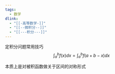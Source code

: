 ```yaml
---
tags:
  - 数学
dlink:
  - "[[-高等数学-]]"
  - "[[--微积分--]]"
  - "[[---积分---]]"
---
```

定积分问题常用技巧
$$\int_a^b​f(x)dx=\int_a^b​f(a+b−x)dx$$

本质上是对被积函数做关于区间的对称形式